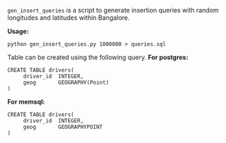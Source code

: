 `gen_insert_queries` is a script to generate insertion queries with random longitudes and latitudes within Bangalore.

**Usage:**
```
python gen_insert_queries.py 1000000 > queries.sql
```

Table can be created using the following query.
**For postgres:**
```
CREATE TABLE drivers(
     driver_id  INTEGER,
     geog       GEOGRAPHY(Point)
)
```

**For memsql:**
```
CREATE TABLE drivers(
     driver_id  INTEGER,
     geog       GEOGRAPHYPOINT
)
```
